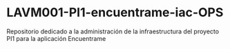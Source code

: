 # LAVM001-PI1-encuentrame-iac-OPS
Repositorio dedicado a la administración de la infraestructura del proyecto PI1 para la aplicación Encuentrame
